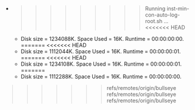 * >>>>>>>>> Running inst-min-con-auto-log-root.sh ...
<<<<<<< HEAD
  * Disk size = 1234088K. Space Used = 16K. Runtime = 00:00:00:00.
=======
<<<<<<< HEAD
  * Disk size = 1112044K. Space Used = 16K. Runtime = 00:00:00:01.
=======
<<<<<<< HEAD
  * Disk size = 1234108K. Space Used = 16K. Runtime = 00:00:00:01.
=======
  * Disk size = 1112288K. Space Used = 16K. Runtime = 00:00:00:00.
>>>>>>> refs/remotes/origin/bullseye
>>>>>>> refs/remotes/origin/bullseye
>>>>>>> refs/remotes/origin/bullseye
